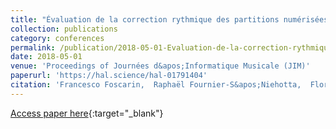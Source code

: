 ```yaml
---
title: "Évaluation de la correction rythmique des partitions numérisées"
collection: publications
category: conferences
permalink: /publication/2018-05-01-Evaluation-de-la-correction-rythmique-des-partitions-numerisees
date: 2018-05-01
venue: 'Proceedings of Journées d&apos;Informatique Musicale (JIM)'
paperurl: 'https://hal.science/hal-01791404'
citation: 'Francesco Foscarin,  Raphaël Fournier-S&apos;Niehotta,  Florent Jacquemard,  Philippe Rigaux, &quot;&amp;apos;Evaluation de la correction rythmique des partitions num&amp;apos;eris&amp;apos;ees.&quot; In the proceedings of Journées d&amp;apos;Informatique Musicale (JIM), 2018.'
---
```

[Access paper here](https://hal.science/hal-01791404){:target="_blank"}
